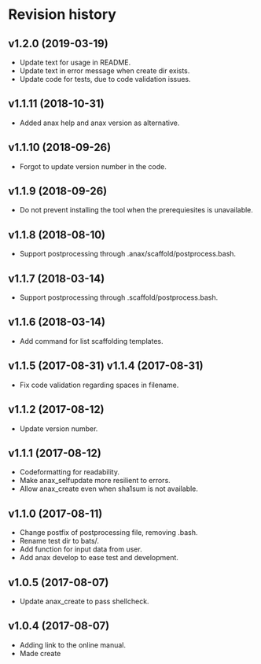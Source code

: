 Revision history
=================================



v1.2.0 (2019-03-19)
---------------------------------

* Update text for usage in README.
* Update text in error message when create dir exists.
* Update code for tests, due to code validation issues.



v1.1.11 (2018-10-31)
---------------------------------

* Added anax help and anax version as alternative.



v1.1.10 (2018-09-26)
---------------------------------

* Forgot to update version number in the code.



v1.1.9 (2018-09-26)
---------------------------------

* Do not prevent installing the tool when the prerequiesites is unavailable.



v1.1.8 (2018-08-10)
---------------------------------

* Support postprocessing through .anax/scaffold/postprocess.bash.



v1.1.7 (2018-03-14)
---------------------------------

* Support postprocessing through .scaffold/postprocess.bash.



v1.1.6 (2018-03-14)
---------------------------------

* Add command for list scaffolding templates.



v1.1.5 (2017-08-31)
v1.1.4 (2017-08-31)
---------------------------------

* Fix code validation regarding spaces in filename.



v1.1.2 (2017-08-12)
---------------------------------

* Update version number.



v1.1.1 (2017-08-12)
---------------------------------

* Codeformatting for readability.
* Make anax_selfupdate more resilient to errors.
* Allow anax_create even when sha1sum is not available.



v1.1.0 (2017-08-11)
---------------------------------

* Change postfix of postprocessing file, removing .bash.
* Rename test dir to bats/.
* Add function for input data from user.
* Add anax develop to ease test and development.



v1.0.5 (2017-08-07)
---------------------------------

* Update anax_create to pass shellcheck.



v1.0.4 (2017-08-07)
---------------------------------

* Adding link to the online manual.
* Made create <dir> <template> work.



v1.0.3 (2017-08-05)
---------------------------------

* Install checking for rsync and curl.
* Adding anax check to check local environment.



v1.0.2 (2017-08-04)
---------------------------------

* Enabled create <dir> <template>.
* Made installation procedure work.
* Adding selfupdate.
* Adding config directory.
* Use composer to install binary.



v1.0.1 (2017-07-15)
---------------------------------

* Integrate with Bats.
* Move all code in functions.



v1.0.0 (2017-06-30)
---------------------------------

* First release, basic setup works.
